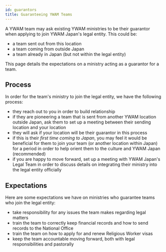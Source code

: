 ```yaml
---
id: guarantors
title: Guaranteeing YWAM Teams
---
```


A YWAM team may ask existing YWAM ministries to be their guarantor when applying to join YWAM Japan's legal entity. This could be:

- a team sent out from this location
- a team coming from outside Japan
- a team already in Japan (but not within the legal entity)

This page details the expectations on a ministry acting as a guarantor for a team.


## Process

In order for the team's ministry to join the legal entity, we have the following process:

- they reach out to you in order to build relationship
- if they are pioneering a team that is sent from another YWAM location outside Japan, ask them to set up a meeting between their sending location and your location
- they will ask if your location will be their guarantor in this process
- if this is their *first time coming to Japan*, you may feel it would be beneficial for them to join your team (or another location within Japan) for a period in order to help orient them to the culture and YWAM Japan (recommended)
- if you are happy to move forward, set up a meeting with YWAM Japan's Legal Team in order to discuss details on integrating their ministry into the legal entity officially

## Expectations

Here are some expectations we have on ministries who guarantee teams who join the legal entity:

- take responsibility for any issues the team makes regarding legal matters
- train the team to correctly keep financial records and how to send records to the National Office
- train the team on how to apply for and renew Religious Worker visas
- keep the team accountable moving forward, both with legal responsibilities and pastorally
